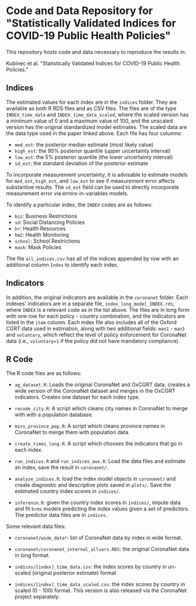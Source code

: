 # Code and Data Repository for "Statistically Validated Indices for COVID-19 Public Health Policies"

This repository hosts code and data necessary to reproduce the results in:

Kubinec et al. "Statistically Validated Indices for COVID-19 Public Health Policies."

## Indices

The estimated values for each index are in the `indices` folder. They are available as both R RDS files and as CSV files. The files are of the type `INDEX_time_data` and `INDEX_time_data_scaled`, where the scaled version has a minimum value of 0 and a maximum value of 100, and the unscaled version has the original standardized model estimates. The scaled data are the data type used in the paper linked above. Each file has four columns:

- `med_est`: the posterior median estimate (most likely value)
- `high_est`: the 95% posterior quantile (upper uncertainty interval)
- `low_est`: the 5% posterior quantile (the lower uncertainty interval)
- `sd_est`: the standard deviation of the posterior estimate

To incorporate measurement uncertainty, it is advisable to estimate models for `med_est`, `high_est`, and `low_est` to see if measurement error affects substantive results. The `sd_est` field can be used to directly incorporate measurement error via errors-in-variables models. 

To identify a particular index, the `INDEX` codes are as follows:

- `biz`: Business Restrictions
- `sd`: Social Distancing Policies
- `hr`: Health Resources
- `hm2`: Health Monitoring
- `school`: School Restrictions
- `mask`: Mask Policies

The file `all_indices.csv` has all of the indices appended by row with an additional column `Index` to identify each index.

## Indicators

In addition, the original indicators are available in the `coronanet` folder. Each indexes' indicators are in a separate file, `index_long_model_INDEX.rds`, where `INDEX` is a relevant code as in the list above. The files are in long form with one row for each policy - country combination, and the indicators are listed in the `item` column. Each index file also includes all of the Oxford CGRT data used in estimation, along with two additional fields: `man1` - `man3` and `voluntary`, which reflect the level of policy enforcement for CoronaNet data (i.e., `voluntary=1` if the policy did not have mandatory compliance).

## R Code

The R code files are as follows:

-   `ag_dataset.R`: Loads the original CoronaNet and OxCGRT data, creates a wide version of the CoronaNet dataset and merges in the OxCGRT indicators. Creates one dataset for each index type.

-   `recode_city.R`: A script which cleans city names in CoronaNet to merge with with a population database.

-   `miss_province_pop.R`: A script which cleans province names in CoronaNet to merge them with population data.

-   `create_times_long.R`: A script which chooses the indicators that go in each index.

-   `run_indices.R` and `run_indices_aws.R`: Load the data files and estimate an index, save the result in `coronanet/`.

-   `analyze_indices.R`: load the index model objects in `coronanet/` and create diagnostic and descriptive plots saved in `plots/`. Save the estimated country index scores in `indices/`.

-   `inference.R`: given the country index scores in `indices/`, impute data and fit `brms` models predicting the index values given a set of predictors. The predictor data files are in `indices`.

Some relevant data files:

-   `coronanet/wide_data*`: list of CoronaNet data by index in wide format.

-   `coronanet/coronanet_internal_allvars.RDS`: the original CoronaNet data in long format.

-   `indices/[index]_time_data.csv`: the index scores by country in un-scaled (original posterior estimate) format

-   `indices/[index]_time_data_scaled.csv`: the index scores by country in scaled (0 - 100) format. This version is also released via the CoronaNet project separately.
